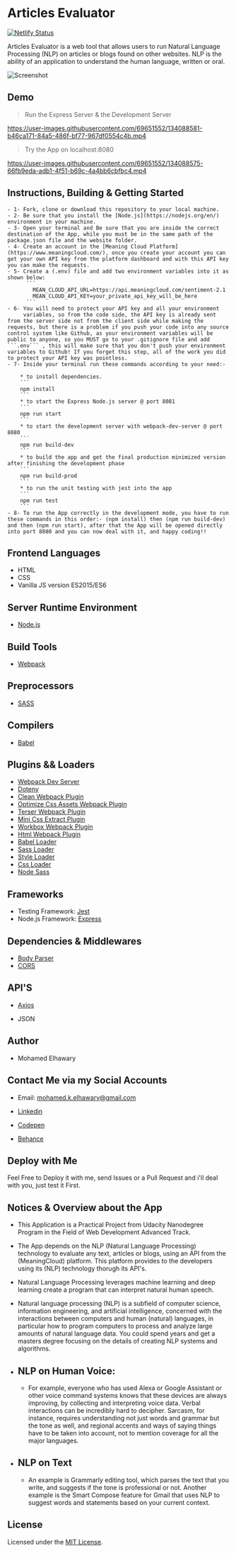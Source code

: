 # Articles Evaluator

[![Netlify Status](https://api.netlify.com/api/v1/badges/165cc364-d700-4596-ac52-c09a3565cf3d/deploy-status)](https://app.netlify.com/sites/articles-evaluator/deploys)

Articles Evaluator is a web tool that allows users to run Natural Language Processing (NLP) on articles or blogs found on other websites. NLP is the ability of an application to understand the human language, written or oral.

![Screenshot](preview.png) 

## Demo

> Run the Express Server & the Development Server

https://user-images.githubusercontent.com/69651552/134088581-b46ca171-84a5-486f-bf77-967df0554c4b.mp4

> Try the App on localhost:8080

https://user-images.githubusercontent.com/69651552/134088575-66fb9eda-adb1-4f51-b69c-4a4bb6cbfbc4.mp4

## Instructions, Building & Getting Started  
    - 1- Fork, clone or download this repository to your local machine.
    - 2- Be sure that you install the [Node.js](https://nodejs.org/en/) environment in your machine.
    - 3- Open your terminal and Be sure that you are inside the correct destination of the App, while you must be in the same path of the package.json file and the website folder.
    - 4- Create an account in the [Meaning Cloud Platform](https://www.meaningcloud.com/), once you create your account you can get your own API key from the platform dashboard and with this API key you can make the requests.   
    - 5- Create a (.env) file and add two environment variables into it as shown below:
          ```
            MEAN_CLOUD_API_URL=https://api.meaningcloud.com/sentiment-2.1
            MEAN_CLOUD_API_KEY=your_private_api_key_will_be_here
          ```
    - 6- You will need to protect your API key and all your environment 
         variables, so from the code side, the API key is already sent from the server side not from the client side while making the requests, but there is a problem if you push your code into any source control system like Github, as your environment variables will be public to anyone, so you MUST go to your .gitignore file and add ```.env``` , this will make sure that you don't push your environment variables to Github! If you forget this step, all of the work you did to protect your API key was pointless.
    - 7- Inside your terminal run these commands according to your need:-
    
        * to install dependencies.
        ```
        npm install
        ```
        * to start the Express Node.js server @ port 8081
        ```
        npm run start
        ```
        * to start the development server with webpack-dev-server @ port 8080
        ```
        npm run build-dev
        ```
        * to build the app and get the final production minimized version after finishing the development phase
        ```
        npm run build-prod
        ```
        * to run the unit testing with jest into the app
        ```
        npm run test
        ```
    - 8- To run the App correctly in the development mode, you have to run these commands in this order:- (npm install) then (npm run build-dev) and then (npm run start), after that the App will be opened directly into port 8080 and you can now deal with it, and happy coding!! 

## Frontend Languages 

* HTML
* CSS
* Vanilla JS version ES2015/ES6

## Server Runtime Environment

* [Node.js](https://nodejs.org/en/)

## Build Tools

* [Webpack](https://webpack.js.org/)

## Preprocessors

* [SASS](https://sass-lang.com/)

## Compilers

* [Babel](https://babeljs.io/)

## Plugins && Loaders

* [Webpack Dev Server](https://webpack.js.org/configuration/dev-server/)
* [Dotenv](https://www.npmjs.com/package/dotenv-webpack)
* [Clean Webpack Plugin](https://www.npmjs.com/package/clean-webpack-plugin)
* [Optimize Css Assets Webpack Plugin](https://www.npmjs.com/package/optimize-css-assets-webpack-plugin)
* [Terser Webpack Plugin](https://www.npmjs.com/package/terser-webpack-plugin)
* [Mini Css Extract Plugin](https://www.npmjs.com/package/mini-css-extract-plugin)
* [Workbox Webpack Plugin](https://www.npmjs.com/package/workbox-webpack-plugin)
* [Html Webpack Plugin](https://www.npmjs.com/package/html-webpack-plugin)
* [Babel Loader](https://www.npmjs.com/package/babel-loader)
* [Sass Loader](https://www.npmjs.com/package/sass-loader)
* [Style Loader](https://www.npmjs.com/package/style-loader)
* [Css Loader](https://www.npmjs.com/package/css-loader)
* [Node Sass](https://www.npmjs.com/package/node-sass)

## Frameworks 

* Testing Framework: [Jest](https://jestjs.io/)
* Node.js Framework: [Express](https://expressjs.com/)  

## Dependencies & Middlewares

* [Body Parser](https://www.npmjs.com/package/body-parser)
* [CORS](https://www.npmjs.com/package/cors)

## API'S

* [Axios](https://www.npmjs.com/package/axios)

* JSON

## Author

* Mohamed Elhawary  

## Contact Me via my Social Accounts

* Email: mohamed.k.elhawary@gmail.com  

* [Linkedin](https://www.linkedin.com/in/mohamed-elhawary14/)

* [Codepen](https://codepen.io/Mohamed-ElHawary)

* [Behance](https://www.behance.net/mohamed-elhawary14)

## Deploy with Me

Feel Free to Deploy it with me, send Issues or a Pull Request and i'll deal with you, just test it First.

## Notices & Overview about the App

- This Application is a Practical Project from Udacity Nanodegree Program in the Field of Web Development Advanced Track.

- The App depends on the NLP (Natural Language Processing) technology to evaluate any text, articles or blogs, using an API from the (MeaningCloud) platform. This platform provides to the developers using its (NLP) technology thorugh its API's. 

- Natural Language Processing leverages machine learning and deep learning create a program that can interpret natural human speech.

- Natural language processing (NLP) is a subfield of computer science, information engineering, and artificial intelligence, concerned with the interactions between computers and human (natural) languages, in particular how to program computers to process and analyze large amounts of natural language data. You could spend years and get a masters degree focusing on the details of creating NLP systems and algorithms.

- NLP on Human Voice: 
  --------------------
  * For example, everyone who has used Alexa or Google Assistant or other voice command systems knows that these devices are always improving, by collecting and interpreting voice data. Verbal interactions can be incredibly hard to decipher. Sarcasm, for instance, requires understanding not just words and grammar but the tone as well, and regional accents and ways of saying things have to be taken into account, not to mention coverage for all the major languages.

- NLP on Text
  ---------------------
  * An example is Grammarly editing tool, which parses the text that you write, and suggests if the tone is professional or not. Another example is the Smart Compose feature for Gmail that uses NLP to suggest words and statements based on your current context.

## License

Licensed under the [MIT License](LICENSE).